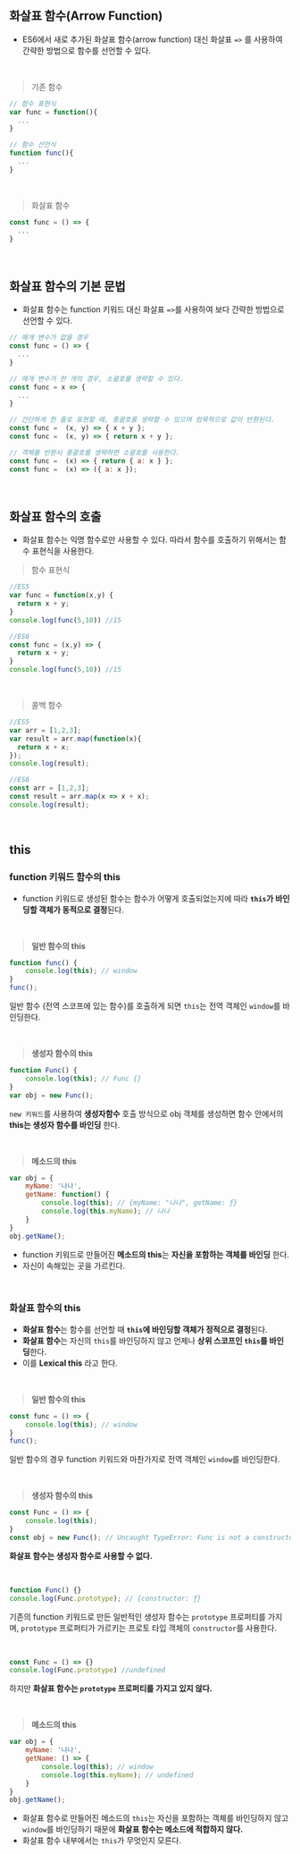 ##  화살표 함수(Arrow Function)
- ES6에서 새로 추가된 화살표 함수(arrow function) 대신 화살표 ```=>``` 를 사용하여 간략한 방법으로 함수를 선언할 수 있다.

<br>

> 기존 함수 
```javascript
// 함수 표현식
var func = function(){
  ...
}

```

```javascript
// 함수 선언식
function func(){
  ...
}

```
<br>

> 화살표 함수
```javascript
const func = () => {
  ...
}

```

<br>

## 화살표 함수의 기본 문법
- 화살표 함수는 function 키워드 대신 화살표 ```=>```를 사용하여 보다 간략한 방법으로 선언할 수 있다. 

```javascript
// 매개 변수가 없을 경우
const func = () => {
  ...
}

// 매개 변수가 한 개의 경우, 소괄호를 생략할 수 있다.
const func = x => {
  ...
}

// 간단하게 한 줄로 표현할 때, 중괄호를 생략할 수 있으며 암묵적으로 값이 반환된다.
const func =  (x, y) => { x + y };
const func =  (x, y) => { return x + y };

// 객체를 반환시 중괄호를 생략하면 소괄호를 사용한다. 
const func =  (x) => { return { a: x } };
const func =  (x) => ({ a: x });

```

<br> 

## 화살표 함수의 호출
- 화살표 함수는 익명 함수로만 사용할 수 있다. 따라서 함수를 호출하기 위해서는 함수 표현식을 사용한다. 

> 함수 표현식
```javascript
//ES5
var func = function(x,y) {
  return x + y;
}
console.log(func(5,10)) //15

```

```javascript
//ES6
const func = (x,y) => {
  return x + y;
}
console.log(func(5,10)) //15

```

<br>

> 콜백 함수
```javascript
//ES5
var arr = [1,2,3];
var result = arr.map(function(x){
  return x + x;
});
console.log(result);

```

```javascript
//ES6
const arr = [1,2,3];
const result = arr.map(x => x + x);
console.log(result);

```

<br> 

## this

### function 키워드 함수의 this
- function 키워드로 생성된 함수는 함수가 어떻게 호출되었는지에 따라 **```this```가 바인딩할 객체가 동적으로 결정**된다. 

<br>

> **일반 함수의 this**

```javascript
function func() {
    console.log(this); // window
}
func();

```
일반 함수 (전역 스코프에 있는 함수)를 호출하게 되면 ```this```는 전역 객체인 ```window```를 바인딩한다.

<br> 

> **생성자 함수의 this**

```javascript
function Func() {
    console.log(this); // Func {}
}
var obj = new Func();

```
```new 키워드```를 사용하여 **생성자함수** 호출 방식으로 obj 객체를 생성하면 함수 안에서의 **this는 생성자 함수를 바인딩** 한다.

<br>

> **메소드의 this**

```javascript
var obj = {
    myName: '나나',
    getName: function() {
        console.log(this); // {myName: "나나", getName: ƒ}
        console.log(this.myName); // 나나
    }
}
obj.getName();

```
- function 키워드로 만들어진 **메소드의 this**는 **자신을 포함하는 객체를 바인딩** 한다.
- 자신이 속해있는 곳을 가르킨다.

<br>

### 화살표 함수의 this
- **화살표 함수**는 함수를 선언할 때 **```this```에 바인딩할 객체가 정적으로 결정**된다.
- **화살표 함수**는 자신의 ```this```를 바인딩하지 않고 언제나 **상위 스코프인 ```this```를 바인딩**한다. 
- 이를 **Lexical this** 라고 한다. 

<br>

> **일반 함수의 this**

```javascript
const func = () => {
    console.log(this); // window
}
func();

```
일반 함수의 경우 function 키워드와 마찬가지로 전역 객체인 ```window```를 바인딩한다.

<br> 

> **생성자 함수의 this**

```javascript
const Func = () => {
    console.log(this);
}
const obj = new Func(); // Uncaught TypeError: Func is not a constructor

```
**화살표 함수는 생성자 함수로 사용할 수 없다.**

<br>

```javascript
function Func() {}
console.log(Func.prototype); // {constructor: ƒ}

```
기존의 function 키워드로 만든 일반적인 생성자 함수는 ```prototype``` 프로퍼티를 가지며, ```prototype``` 프로퍼티가 가르키는 프로토 타입 객체의 ```constructor```를 사용한다.

<br>

```javascript
const Func = () => {}
console.log(Func.prototype) //undefined

```
하지만 **화살표 함수는 ```prototype``` 프로퍼티를 가지고 있지 않다.**

<br>

> **메소드의 this**

```javascript
var obj = {
    myName: '나나',
    getName: () => {
        console.log(this); // window
        console.log(this.myName); // undefined
    }
}
obj.getName();

```
- 화살표 함수로 만들어진 메소드의 ```this```는 자신을 포함하는 객체를 바인딩하지 않고 ```window```를 바인딩하기 때문에 **화살표 함수는 메소드에 적합하지 않다.**
- 화살표 함수 내부에서는 ```this```가 무엇인지 모른다.

